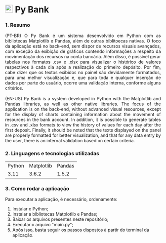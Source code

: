 # <img src="https://user-images.githubusercontent.com/110633725/224460842-e58596da-f9b9-43bc-a81e-d9d36289ea37.png" height="25"> Py Bank

### 1. Resumo
<div align="justify">
  (PT-BR) O Py Bank é um sistema desenvolvido em Python com as bibliotecas Matplotlib e Pandas, além de outras biblitoecas nativas. O foco da aplicação está
  no back-end, sem dispor de recursos visuais avançados, com exceção da exibição de gráficos contendo informações a respeito da movimentação dos recursos
  na conta bancária. Além disso, é possível gerar tabelas nos formatos .csv e .xlsx para visualizar o histórico de valores respectivos à cada dia após
  a realização do primeiro depósito. Por fim, cabe dizer que os textos exibidos no painel são devidamente formatados, para uma melhor visualização e,
  que para toda e qualquer inserção de dados por parte do usuário, ocorre uma validação interna, conforme alguns critérios.
  <br><br>
  (EN-US) Py Bank is a system developed in Python with the Matplotlib and Pandas libraries, as well as other native libraries. The focus of the application 
  is on the back-end, without advanced visual resources, except for the display of charts containing information about the movement of resources in the 
  bank account. In addition, it is possible to generate tables in .csv and .xlsx formats to view the history of values for each day after the first deposit. 
  Finally, it should be noted that the texts displayed on the panel are properly formatted for better visualization, and that for any data entry by the user,
  there is an internal validation based on certain criteria.
</div>

### 2. Linguagens e tecnologias utilizadas
<table>
  <tr>
    <td>Python</td>
    <td>Matplotlib</td>
    <td>Pandas</td>
  </tr>
  <tr>
    <td>3.11</td>
    <td>3.6.2</td>
    <td>1.5.2</td>
  </tr>
</table>

### 3. Como rodar a aplicação
Para executar a aplicação, é necessário, ordenamente:
1. Instalar o Python;
2. Instalar a bibliotecas Matplotlib e Pandas;
3. Baixar os arquivos presentes neste repositório;
4. Executar o arquivo "main.py";
5. Após isso, basta seguir os passos dispostos à partir do terminal da aplicação.
